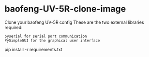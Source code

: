 # baofeng-UV-5R-clone-image
Clone your baofeng UV-5R config
These are the two external libraries required:

    pyserial for serial port communication
    PySimpleGUI for the graphical user interface

pip install -r requirements.txt    
